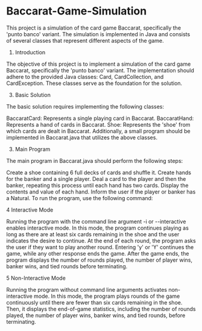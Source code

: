 # Baccarat-Game-Simulation
This project is a simulation of the card game Baccarat, specifically the 'punto banco' variant. The simulation is implemented in Java and consists of several classes that represent different aspects of the game.

1. Introduction
   
The objective of this project is to implement a simulation of the card game Baccarat, specifically the 'punto banco' variant. The implementation should adhere to the provided Java classes: Card, CardCollection, and CardException. These classes serve as the foundation for the solution.

3. Basic Solution
   
The basic solution requires implementing the following classes:

BaccaratCard: Represents a single playing card in Baccarat.
BaccaratHand: Represents a hand of cards in Baccarat.
Shoe: Represents the 'shoe' from which cards are dealt in Baccarat.
Additionally, a small program should be implemented in Baccarat.java that utilizes the above classes.

3. Main Program
   
The main program in Baccarat.java should perform the following steps:

Create a shoe containing 6 full decks of cards and shuffle it.
Create hands for the banker and a single player.
Deal a card to the player and then the banker, repeating this process until each hand has two cards.
Display the contents and value of each hand.
Inform the user if the player or banker has a Natural.
To run the program, use the following command:

4 Interactive Mode

Running the program with the command line argument -i or --interactive enables interactive mode. In this mode, the program continues playing as long as there are at least six cards remaining in the shoe and the user indicates the desire to continue. At the end of each round, the program asks the user if they want to play another round. Entering 'y' or 'Y' continues the game, while any other response ends the game. After the game ends, the program displays the number of rounds played, the number of player wins, banker wins, and tied rounds before terminating.

5 Non-Interactive Mode

Running the program without command line arguments activates non-interactive mode. In this mode, the program plays rounds of the game continuously until there are fewer than six cards remaining in the shoe. Then, it displays the end-of-game statistics, including the number of rounds played, the number of player wins, banker wins, and tied rounds, before terminating.
